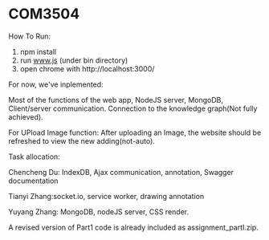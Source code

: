 # COM3504
 How To Run: 
1. npm install
2. run www.js (under bin directory)
3. open chrome with     http://localhost:3000/


For now, we've inplemented: 

Most of the functions of the web app,
NodeJS server,
MongoDB,
Client/server communication.
Connection to the knowledge graph(Not fully achieved).

For UPload Image function: After uploading an Image, the website should be refreshed to view the new adding(not-auto).

Task allocation:

Chencheng Du: IndexDB, Ajax communication, annotation, Swagger documentation

Tianyi Zhang:socket.io, service worker, drawing annotation

Yuyang Zhang: MongoDB, nodeJS server, CSS render.


A revised version of Part1 code is already included as assignment_partI.zip.
